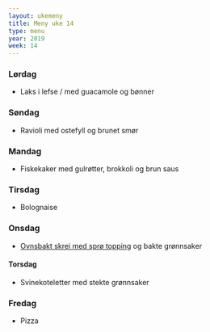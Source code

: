 ```yaml
---
layout: ukemeny
title: Meny uke 14
type: menu
year: 2019
week: 14
---
```


### Lørdag

- Laks i lefse / med guacamole og bønner

### Søndag

- Ravioli med ostefyll og brunet smør

### Mandag

- Fiskekaker med gulrøtter, brokkoli og brun saus

### Tirsdag

- Bolognaise

### Onsdag

- [Ovnsbakt skrei med sprø topping](https://www.godt.no/#!/oppskrift/8246/ovnsbakt-torsk-med-sproe-topping-kapers-og-sitronsmoer) og bakte grønnsaker

#### Torsdag

- Svinekoteletter med stekte grønnsaker

### Fredag

- Pizza
